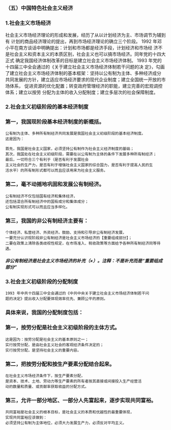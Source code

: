 ### （五）中国特色社会主义经济
### 1.社会主义市场经济
社会主义市场经济理论的形成和发展，经历了从以计划经济为主、市场调节为辅到有
计划的商品经济理论的提出，再到市场经济理论的确立三个阶段。
1992 年邓小平在南方谈话中明确提出：计划和市场都是经济手段，计划经济和市场经
济不是社会主义和资本主义的本质区别，社会主义也可以搞市场经济。同年党的十四大正式
确定我国经济体制改革的目标是建立社会主义市场经济体制。
1993 年党的十四届三中全会通过的《关于建立社会主义市场经济体制若干问题的决
定》，勾画了建立社会主义市场经济体制的基本框架：坚持以公有制为主体、多种经济成分
共同发展的方针，建立适应市场经济要求的现代企业制度；建立全国统一开放的市场体系，
促进资源的优化配置；转变政府管理经济的职能，建立完善的宏观调控体系；建立以按劳
分配为主体的收入分配制度；建立多层次的社会保障制度。

### 2.社会主义初级阶段的基本经济制度
### 第一，我国现阶段基本经济制度的新概括。
    公有制为主体、多种所有制经济共同发展是我国社会主义初级阶段的基本经济制度。
    这是因为：
    
    首先，我国是社会主义国家，必须坚持公有制作为社会主义经济制度的基础；
    其次，我国处在社会主义初级阶段，需要在以公有制为主体的条件下发展多种所有制经济；
    最后，一切符合三个有利于（是否有利于发展社会
    主义社会的生产力，是否有利于增强社会主义国家的综合国力，是否有利于提高人民的生
    活水平）的所有制形式都可以而且应该用来为社会主义服务。
### 第二，毫不动摇地巩固和发展公有制经济。
    公有制经济不仅包括国有经济和集体经济，
    还包括混合所有制经济中的国有成分和集体成分；
    公有制实现形式可以而且应当多样化。
    
### 第三，我国的非公有制经济主要有：
    个体经济、私营经济、外资经济。鼓励、支持和引导非公有制经济发展，
    一要充分认识现阶段非公有制经济是社会主义市场经济的【重要组成部分】；
    二要在政策上清除各类歧视性规定，在市场准入、税收政策等方面给予各种所有制经济同等待遇。

##### 非公有制经济是社会主义市场经济的补充（×）。注释：不是补充而是“重要组成部分”



### 3.社会主义初级阶段的分配制度
    1993 年中共十四届三中全会通过的《中共中央关于建立社会主义市场经济体制若干问
    题的决定》提出收入分配要体现效率优先、兼顾公平的原则。
    
### 具体来说，我国的分配制度包括：
### 第一，按劳分配是社会主义初级阶段的主体方式。
    这是因为：按劳分配是社会主义的基本原则之一；
    实行按劳分配，是由社会主义社会的客观经济条件决定的；
    实行按劳分配，是坚持社会主义的重要内容。
    
### 第二，把按劳分配和按生产要素分配结合起来。
    在社会主义市场经济条件下，按生产要素分配，
    是资本、技术、土地、劳动力等生产要素的所有者按其直接或间接投入生产经营活
    动的数量和质量、或贡献率获取收益的分配方式。
    
### 第三，允许一部分地区、一部分人先富起来，逐步实现共同富裕。
    共同富裕是社会主义的根本目标，是社会主义的本质和优越性的最重要体现，
    实现共同富裕应该做到：
    必须坚持公有制为主体地位，必须大力发展生产力，必须反对平均主义。




